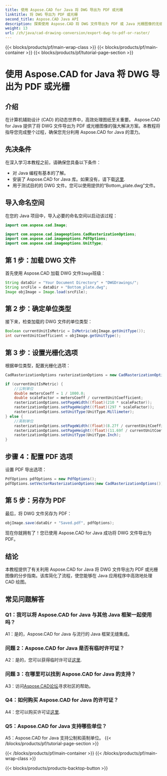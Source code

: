 ```yaml
---
title: 使用 Aspose.CAD for Java 将 DWG 导出为 PDF 或光栅
linktitle: 将 DWG 导出为 PDF 或光栅
second_title: Aspose.CAD Java API
description: 探索使用 Aspose.CAD 将 DWG 文件导出为 PDF 或 Java 光栅图像的无缝过程。本分步指南可确保精度和效率。
weight: 13
url: /zh/java/cad-drawing-conversion/export-dwg-to-pdf-or-raster/
---
```


{{< blocks/products/pf/main-wrap-class >}}
{{< blocks/products/pf/main-container >}}
{{< blocks/products/pf/tutorial-page-section >}}

# 使用 Aspose.CAD for Java 将 DWG 导出为 PDF 或光栅

## 介绍

在计算机辅助设计 (CAD) 的动态世界中，高效处理图纸至关重要。 Aspose.CAD for Java 提供了将 DWG 文件导出为 PDF 或光栅图像的强大解决方案。本教程将指导您完成整个过程，确保您充分利用 Aspose.CAD for Java 的潜力。

## 先决条件

在深入学习本教程之前，请确保您具备以下条件：

- 对 Java 编程有基本的了解。
- 安装了 Aspose.CAD for Java 库。如果没有，请下载[这里](https://releases.aspose.com/cad/java/).
- 用于测试目的的 DWG 文件。您可以使用提供的“Bottom_plate.dwg”文件。

## 导入命名空间

在您的 Java 项目中，导入必要的命名空间以启动该过程：

```java
import com.aspose.cad.Image;

import com.aspose.cad.imageoptions.CadRasterizationOptions;
import com.aspose.cad.imageoptions.PdfOptions;
import com.aspose.cad.imageoptions.UnitType;
```

## 第 1 步：加载 DWG 文件

首先使用 Aspose.CAD 加载 DWG 文件`Image`班级：

```java
String dataDir = "Your Document Directory" + "DWGDrawings/";
String srcFile = dataDir + "Bottom_plate.dwg";
Image objImage = Image.load(srcFile);
```

## 第 2 步：确定单位类型

接下来，检查加载的 DWG 文件的单位类型：

```java
Boolean currentUnitIsMetric = IsMetric(objImage.getUnitType());
int currentUnitCoefficient = objImage.getUnitType();
```

## 第 3 步：设置光栅化选项

根据单位类型，配置光栅化选项：

```java
CadRasterizationOptions rasterizationOptions = new CadRasterizationOptions();

if (currentUnitIsMetric) {
    //公制单位
    double metersCoeff = 1 / 1000.0;
    double scaleFactor = metersCoeff / currentUnitCoefficient;
    rasterizationOptions.setPageWidth((float)(210 * scaleFactor));
    rasterizationOptions.setPageHeight((float)(297 * scaleFactor));
    rasterizationOptions.setUnitType(UnitType.Millimeter);
} else {
    //英制单位
    rasterizationOptions.setPageWidth((float)(8.27f / currentUnitCoefficient));
    rasterizationOptions.setPageHeight((float)(11.69f / currentUnitCoefficient));
    rasterizationOptions.setUnitType(UnitType.Inch);
}
```

## 步骤 4：配置 PDF 选项

设置 PDF 导出选项：

```java
PdfOptions pdfOptions = new PdfOptions();
pdfOptions.setVectorRasterizationOptions(new CadRasterizationOptions());
```

## 第 5 步：另存为 PDF

最后，将 DWG 文件另存为 PDF：

```java
objImage.save(dataDir + "Saved.pdf", pdfOptions);
```

现在你就拥有了！您已使用 Aspose.CAD for Java 成功将 DWG 文件导出为 PDF。

## 结论

本教程提供了有关利用 Aspose.CAD for Java 将 DWG 文件导出为 PDF 或光栅图像的分步指南。该库简化了流程，使您能够在 Java 应用程序中高效地处理 CAD 绘图。

## 常见问题解答

### Q1：我可以将 Aspose.CAD for Java 与其他 Java 框架一起使用吗？

A1：是的，Aspose.CAD for Java 与流行的 Java 框架无缝集成。

### 问题 2：Aspose.CAD for Java 是否有临时许可证？

 A2：是的，您可以获得临时许可证[这里](https://purchase.aspose.com/temporary-license/).

### 问题 3：在哪里可以找到 Aspose.CAD for Java 的支持？

 A3：访问[Aspose.CAD论坛](https://forum.aspose.com/c/cad/19)寻求社区的帮助。

### Q4：如何购买 Aspose.CAD for Java 的许可证？

 A4：您可以购买许可证[这里](https://purchase.aspose.com/buy).

### Q5：Aspose.CAD for Java 支持哪些单位？

A5：Aspose.CAD for Java 支持公制和英制单位。
{{< /blocks/products/pf/tutorial-page-section >}}

{{< /blocks/products/pf/main-container >}}
{{< /blocks/products/pf/main-wrap-class >}}

{{< blocks/products/products-backtop-button >}}
